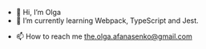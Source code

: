 - 👋 Hi, I’m Olga
- 🌱 I’m currently learning Webpack, TypeScript and Jest.
<!-- - 💞️ I’m looking for a front-end developer position in Paris. Remote job are highly welcome. -->
- 📫 How to reach me the.olga.afanasenko@gmail.com

<!---
- 👀 I’m interested in ...
averoli/averoli is a ✨ special ✨ repository because its `README.md` (this file) appears on your GitHub profile.
You can click the Preview link to take a look at your changes.
--->
